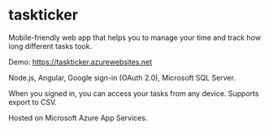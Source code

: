 # taskticker

Mobile-friendly web app that helps you to manage your time and track how long different tasks took.

Demo:
https://taskticker.azurewebsites.net


Node.js, Angular, Google sign-in (OAuth 2.0), Microsoft SQL Server.

When you signed in, you can access your tasks from any device. 
Supports export to CSV.

Hosted on Microsoft Azure App Services.

